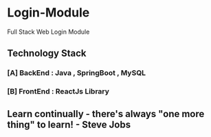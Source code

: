 # Login-Module
Full Stack Web Login Module 

## Technology Stack
### [A] BackEnd : Java , SpringBoot , MySQL
### [B] FrontEnd : ReactJs Library

## Learn continually - there's always "one more thing" to learn! - Steve Jobs

